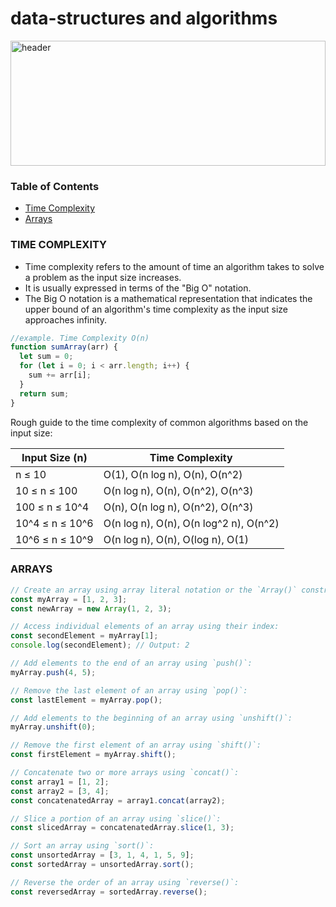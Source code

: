 # data-structures and algorithms
<img src="https://user-images.githubusercontent.com/55135926/235452889-db31d960-dbea-450d-9c2a-cbb303054efb.png" alt="header" width="100%" height="200px">


### Table of Contents

- [Time Complexity](#time-complexity)
- [Arrays](#arrays)

### **TIME COMPLEXITY**
- Time complexity refers to the amount of time an algorithm takes to solve a problem as the input size increases. 
- It is usually expressed in terms of the "Big O" notation.
- The Big O notation is a mathematical representation that indicates the upper bound of an algorithm's time complexity as the input size approaches infinity.

```javascript
//example. Time Complexity O(n)
function sumArray(arr) {
  let sum = 0;
  for (let i = 0; i < arr.length; i++) {
    sum += arr[i];
  }
  return sum;
}
```

Rough guide to the time complexity of common algorithms based on the input size:

| Input Size (n)   | Time Complexity           |
|------------------|---------------------------|
| n ≤ 10           | O(1), O(n log n), O(n), O(n^2) |
| 10 ≤ n ≤ 100     | O(n log n), O(n), O(n^2), O(n^3) |
| 100 ≤ n ≤ 10^4   | O(n), O(n log n), O(n^2), O(n^3) |
| 10^4 ≤ n ≤ 10^6  | O(n log n), O(n), O(n log^2 n), O(n^2) |
| 10^6 ≤ n ≤ 10^9  | O(n log n), O(n), O(log n), O(1) | 

### **ARRAYS**

```javascript
// Create an array using array literal notation or the `Array()` constructor:
const myArray = [1, 2, 3];
const newArray = new Array(1, 2, 3);

// Access individual elements of an array using their index:
const secondElement = myArray[1];
console.log(secondElement); // Output: 2

// Add elements to the end of an array using `push()`:
myArray.push(4, 5);

// Remove the last element of an array using `pop()`:
const lastElement = myArray.pop();

// Add elements to the beginning of an array using `unshift()`:
myArray.unshift(0);

// Remove the first element of an array using `shift()`:
const firstElement = myArray.shift();

// Concatenate two or more arrays using `concat()`:
const array1 = [1, 2];
const array2 = [3, 4];
const concatenatedArray = array1.concat(array2);

// Slice a portion of an array using `slice()`:
const slicedArray = concatenatedArray.slice(1, 3);

// Sort an array using `sort()`:
const unsortedArray = [3, 1, 4, 1, 5, 9];
const sortedArray = unsortedArray.sort();

// Reverse the order of an array using `reverse()`:
const reversedArray = sortedArray.reverse();
```


